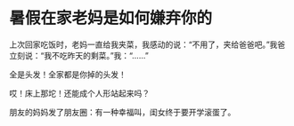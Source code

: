 # 暑假在家老妈是如何嫌弃你的

上次回家吃饭时，老妈一直给我夹菜，我感动的说：“不用了，夹给爸爸吧。”我爸立刻说：“我不吃昨天的剩菜。”我：“……” 

全是头发！全家都是你掉的头发！ 

哎！床上那坨！还能成个人形站起来吗？ 

朋友的妈妈发了朋友圈：有一种幸福叫，闺女终于要开学滚蛋了。
